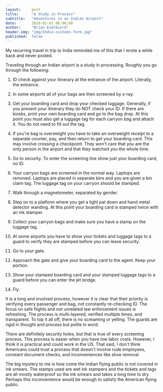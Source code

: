 ```yaml
---
layout:     post
title:      "A Study in Process"
subtitle:   "Adventures in an Indian Airport"
date:       2020-01-01 08:00:00
author:     "Brian Exelbierd"
header-img: "img/India-customs-form.jpg"
published:  false
---
```


My recurring travel in trip to India reminded me of this that I wrote a while back and never posted.

Traveling through an Indian airport is a study in processing. Roughly you go through the following:

1. ID check against your itinerary at the entrance of the airport. Literally, the entrance. 

2. In some airports all of your bags are then screened by x-ray. 

3. Get your boarding card and drop your checked luggage. Generally, if you present your itinerary they do NOT check your ID. If there are kiosks, print your own boarding card and go to the bag drop. At this point you must also get a luggage tag for each carryon bag and attach it. You do not need to fill out the tag. 

4. If you're bag is overweight you have to take an overweight receipt to a separate counter, pay, and then return to get your boarding card. This may involve crossing a checkpoint.  They won't care that you are the only person in the airport and that they watched you the whole time.

5. Go to security. To enter the screening line show just your boarding card, no ID. 

6. Your carryon bags are screened in the normal way. Laptops are removed. Laptops are placed in separate bins and you are given a bin claim tag. The luggage tag on your carryon should be stamped.

7. Walk through a magnetometer, separated by gender. 

8. Step on to a platform where you get a light pat down and hand metal detector wanding. At this point your boarding card is stamped twice with an ink stamper. 

9. Collect your carryon bags and make sure you have a stamp on the luggage tag. 

10. At some airports you have to show your tickets and luggage tags to a guard to verify they are stamped before you can leave security. 

11. Go to your gate. 

12. Approach the gate and give your boarding card to the agent. Keep your portion. 

13. Show your stamped boarding card and your stamped luggage tags to a guard before you can enter the jet bridge. 

14. Fly. 

It is a long and involved process, however it is clear that their priority is verifying every passenger and bag, not constantly re-checking ID. The focus on safe flights and not unrelated law enforcement issues is refreshing. The process is multi-layered, verified multiple times, and transparent. To top it all off, there is no screaming or yelling. The guards are rigid in thought and process but polite in word. 

There are definitely security holes, but that is true of every screening process. This process is easier when you have low labor costs. However, I think it is practical and could work in the US. That said, I don't think Americans could trust a process that doesn't involve rude employees, constant document checks, and inconveniences like shoe removal.

The big mystery to me is how come the Indian flying public is not covered in ink smears.  The stamps used are wet ink stampers and the tickets and tags are all mostly waterproof so the ink smears and takes a long time to dry.  Perhaps this inconvenience would be enough to satisfy the American flying public.
